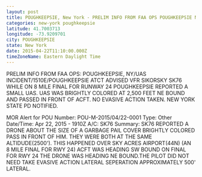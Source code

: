 ```yaml
---
layout: post
title: POUGHKEEPSIE, New York - PRELIM INFO FROM FAA OPS POUGHKEEPSIE NY UAS INCIDENT 1510E POUGHKEEPSIE ATCT ADVISED VFR SIKORSKY
categories: new-york poughkeepsie
latitude: 41.7003713
longitude: -73.9209701
city: POUGHKEEPSIE
state: New York
date: 2015-04-22T11:10:00.000Z
timeZoneName: Eastern Daylight Time
---
```


PRELIM INFO FROM FAA OPS: POUGHKEEPSIE, NY/UAS INCIDENT/1510E/POUGHKEEPSIE ATCT ADVISED VFR SIKORSKY SK76 WHILE ON 8 MILE FINAL FOR RUNWAY 24 POUGHKEEPSIE REPORTED A SMALL UAS. UAS WAS BRIGHTLY COLORED AT 2,500 FEET NE BOUND AND PASSED IN FRONT OF ACFT. NO EVASIVE ACTION TAKEN. NEW YORK STATE PD NOTIFIED.

MOR Alert for POU
Number: POU-M-2015/04/22-0001
Type: Other
Date/Time: Apr 22, 2015 - 1910Z
A/C: SK76
Summary:  SK76 REPORTED A DRONE ABOUT THE SIZE OF A GARBAGE PAIL COVER BRIGHTLY COLORED PASS IN FRONT OF HIM. THEY WERE BOTH AT THE SAME ALTIDUDE(2500'). THIS HAPPENED OVER SKY ACRES AIRPORT(44N) (AN 8 MILE FINAL FOR RWY 24) ACFT WAS HEADING SW BOUND ON FINAL FOR RWY 24 THE DRONE WAS HEADING NE BOUND.THE PILOT DID NOT NEED TAKE EVASIVE ACTION LATERAL SEPERATION APPROXIMATELY 500' LATERAL.